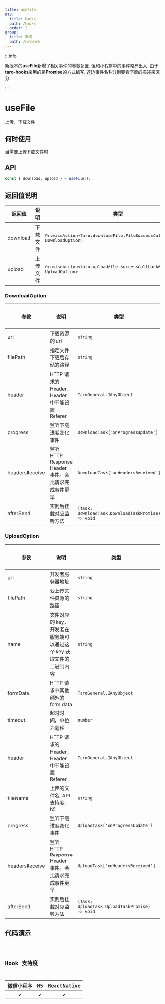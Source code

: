 ```yaml
---
title: useFile
nav:
  title: Hooks
  path: /hooks
  order: 2
group:
  title: 网络
  path: /network
---
```


:::info

新版本的**useFile**新增了相关事件的参数配置. 但和小程序中的事件略有出入. 由于**taro-hooks**采用的是**Promise**的方式编写. 这边事件名称分别要看下面的描述来区分

:::

# useFile

上传、下载文件

## 何时使用

当需要上传下载文件时

## API

```jsx
const { download, upload } = useFile();
```

## 返回值说明

| 返回值   | 说明     | 类型                                                                         |
| -------- | -------- | ---------------------------------------------------------------------------- |
| download | 下载文件 | `PromiseAction<Taro.downloadFile.FileSuccessCallbackResult, DownloadOption>` |
| upload   | 上传文件 | `PromiseAction<Taro.uploadFile.SuccessCallbackResult, UploadOption>`         |

### DownloadOption

| 参数           | 说明                                                 | 类型                                               | 默认值 |
| -------------- | ---------------------------------------------------- | -------------------------------------------------- | ------ |
| url            | 下载资源的 url                                       | `string`                                           | -      |
| filePath       | 指定文件下载后存储的路径                             | `string`                                           | -      |
| header         | HTTP 请求的 Header，Header 中不能设置 Referer        | `TaroGeneral.IAnyObject`                           | -      |
| progress       | 监听下载进度变化事件                                 | `DownloadTask['onProgressUpdate']`                 | -      |
| headersReceive | 监听 HTTP Response Header 事件。会比请求完成事件更早 | `DownloadTask['onHeadersReceived']`                | -      |
| afterSend      | 实例后挂载对应监听方法                               | `(task: DownloadTask.DownloadTaskPromise) => void` | -      |

### UploadOption

| 参数           | 说明                                                                | 类型                                           | 默认值 |
| -------------- | ------------------------------------------------------------------- | ---------------------------------------------- | ------ |
| url            | 开发者服务器地址                                                    | `string`                                       | -      |
| filePath       | 要上传文件资源的路径                                                | `string`                                       | -      |
| name           | 文件对应的 key，开发者在服务端可以通过这个 key 获取文件的二进制内容 | `string`                                       | -      |
| formData       | HTTP 请求中其他额外的 form data                                     | `TaroGeneral.IAnyObject`                       | -      |
| timeout        | 超时时间，单位为毫秒                                                | `number`                                       | -      |
| header         | HTTP 请求的 Header，Header 中不能设置 Referer                       | `TaroGeneral.IAnyObject`                       | -      |
| fileName       | 上传的文件名, API 支持度: h5                                        | `string`                                       | -      |
| progress       | 监听下载进度变化事件                                                | `UploadTask['onProgressUpdate']`               | -      |
| headersReceive | 监听 HTTP Response Header 事件。会比请求完成事件更早                | `UploadTask['onHeadersReceived']`              | -      |
| afterSend      | 实例后挂载对应监听方法                                              | `(task: UploadTask.UploadTaskPromise) => void` | -      |

## 代码演示

<code src="useFile/index" group="network" />

## Hook 支持度

| 微信小程序 | H5  | ReactNative |
| :--------: | :-: | :---------: |
|     ✔️     | ✔️  |     ✔️      |
